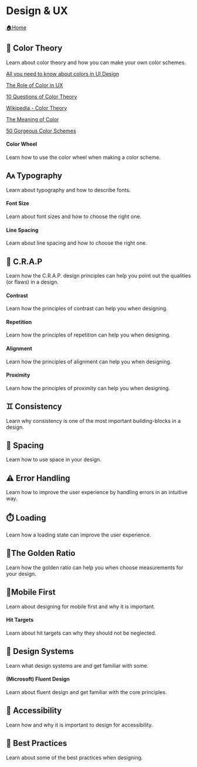 # Design & UX

[🏠Home](https://github.com/moodledan/web-skills)

## 🌈 Color Theory
Learn about color theory and how you can make your own color schemes.

[All you need to know about colors in UI Design](https://uxdesign.cc/all-you-need-to-know-about-colors-in-ui-design-theory-practice-235179712522)

[The Role of Color in UX](https://www.toptal.com/designers/ux/color-in-ux)

[10 Questions of Color Theory](https://medium.muz.li/10-questions-of-color-theory-that-will-make-you-a-better-ux-designer-b5244c1341a6)

[Wikipedia - Color Theory](https://en.wikipedia.org/wiki/Color_theory)

[The Meaning of Color](https://www.smashingmagazine.com/2010/01/color-theory-for-designers-part-1-the-meaning-of-color/)

[50 Gorgeous Color Schemes](https://visme.co/blog/website-color-schemes/)

#### Color Wheel
Learn how to use the color wheel when making a color scheme.

## 🗛 Typography
Learn about typography and how to describe fonts.

#### Font Size
Learn about font sizes and how to choose the right one.

#### Line Spacing
Learn about line spacing and how to choose the right one.

## 🔎 C.R.A.P
Learn how the C.R.A.P. design principles can help you point out the qualities (or flaws) in a design.

#### Contrast
Learn how the principles of contrast can help you when designing.

#### Repetition
Learn how the principles of repetition can help you when designing.

#### Alignment
Learn how the principles of alignment can help you when designing.

#### Proximity
Learn how the principles of proximity can help you when designing.

## ♊ Consistency
Learn why consistency is one of the most important building-blocks in a design.

## 📏 Spacing
Learn how to use space in your design.

## ⚠️ Error Handling
Learn how to improve the user experience by handling errors in an intuitive way.

## ⏱️ Loading
Learn how a loading state can improve the user experience.

## 📐The Golden Ratio
Learn how the golden ratio can help you when choose measurements for your design.

## 📱Mobile First
Learn about designing for mobile first and why it is important.

#### Hit Targets
Learn about hit targets can why they should not be neglected.

## 🧩 Design Systems
Learn what design systems are and get familiar with some.

#### (Microsoft) Fluent Design
Learn about fluent design and get familiar with the core principles.

## 🙇 Accessibility
Learn how and why it is important to design for accessibility.

## 💪 Best Practices
Learn about some of the best practices when designing.
